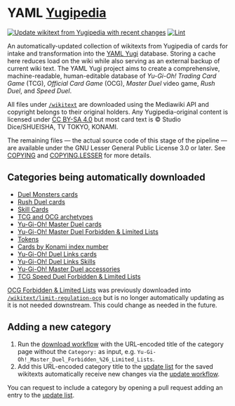 # YAML [Yugipedia](https://yugipedia.com)

[![Update wikitext from Yugipedia with recent changes](https://github.com/DawnbrandBots/yaml-yugipedia/actions/workflows/update.yml/badge.svg)](https://github.com/DawnbrandBots/yaml-yugipedia/actions/workflows/update.yml)
[![Lint](https://github.com/DawnbrandBots/yaml-yugipedia/actions/workflows/python.yml/badge.svg)](https://github.com/DawnbrandBots/yaml-yugipedia/actions/workflows/python.yml)

An automatically-updated collection of wikitexts from Yugipedia of cards for intake and transformation into the
[YAML Yugi](https://github.com/DawnbrandBots/yaml-yugi) database. Storing a cache here reduces load on the wiki while
also serving as an external backup of current wiki text. The YAML Yugi project aims to create a comprehensive,
machine-readable, human-editable database of _Yu-Gi-Oh! Trading Card Game_ (TCG), _Official Card Game_ (OCG),
_Master Duel_ video game, _Rush Duel_, and _Speed Duel_.

All files under [`/wikitext`](/wikitext) are downloaded using the Mediawiki API and copyright belongs to their original
holders. Any Yugipedia-original content is licensed under [CC BY-SA 4.0](https://yugipedia.com/wiki/Yugipedia:Licensing)
but most card text is &copy; Studio Dice/SHUEISHA, TV TOKYO, KONAMI.

The remaining files — the actual source code of this stage of the pipeline — are available under the
GNU Lesser General Public License 3.0 or later. See [COPYING](./COPYING) and [COPYING.LESSER](./COPYING.LESSER)
for more details.

## Categories being automatically downloaded
- [Duel Monsters cards](https://yugipedia.com/wiki/Category:Duel_Monsters_cards)
- [Rush Duel cards](https://yugipedia.com/wiki/Category:Rush_Duel_cards)
- [Skill Cards](https://yugipedia.com/wiki/Category:Skill_Cards)
- [TCG and OCG archetypes](https://yugipedia.com/wiki/Category:TCG_and_OCG_archetypes)
- [Yu-Gi-Oh! Master Duel cards](https://yugipedia.com/wiki/Category:Yu-Gi-Oh!_Master_Duel_cards)
- [Yu-Gi-Oh! Master Duel Forbidden & Limited Lists](https://yugipedia.com/wiki/Category:Yu-Gi-Oh!_Master_Duel_Forbidden_%26_Limited_Lists)
- [Tokens](https://yugipedia.com/wiki/Category:Tokens)
- [Cards by Konami index number](https://yugipedia.com/wiki/Category:Cards_by_Konami_index_number)
- [Yu-Gi-Oh! Duel Links cards](https://yugipedia.com/wiki/Category:Yu-Gi-Oh!_Duel_Links_cards)
- [Yu-Gi-Oh! Duel Links Skills](https://yugipedia.com/wiki/Category:Yu-Gi-Oh!_Duel_Links_Skills)
- [Yu-Gi-Oh! Master Duel accessories](https://yugipedia.com/wiki/Category:Yu-Gi-Oh!_Master_Duel_accessories)
- [TCG Speed Duel Forbidden & Limited Lists](https://yugipedia.com/wiki/Category:TCG_Speed_Duel_Forbidden_%26_Limited_Lists)

[OCG Forbidden & Limited Lists](https://yugipedia.com/wiki/Category:OCG_Forbidden_%26_Limited_Lists) was previously
downloaded into [`/wikitext/limit-regulation-ocg`](/wikitext/limit-regulation-ocg) but is no longer automatically
updating as it is not needed downstream. This could change as needed in the future.

## Adding a new category

1. Run the [download workflow](https://github.com/DawnbrandBots/yaml-yugipedia/actions/workflows/download.yml) with the URL-encoded title of the category page without the `Category:` as input, e.g. `Yu-Gi-Oh!_Master_Duel_Forbidden_%26_Limited_Lists`.
1. Add this URL-encoded category title to the [update list](/src/categories.txt) for the saved wikitexts automatically receive new changes via the [update workflow](https://github.com/DawnbrandBots/yaml-yugipedia/blob/master/.github/workflows/update.yml).

You can request to include a category by opening a pull request adding an entry to the [update list](/src/categories.txt).
